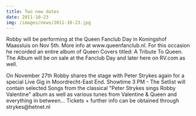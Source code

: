 ```yaml
---
title: Two new dates
date: 2011-10-23
img: /images/news/2011-10-23.jpg
---
```


<p>Robby will be performing at the Queen Fanclub Day in Koningshof Maassluis on Nov 5th. More info at www.queenfanclub.nl. For this occasion he recorded an entire album of Queen Covers titled: A Tribute To Queen. The Album will be on sale at the Fanclub Day and later here on RV.com as well.</p>

<p>On November 27th Robby shares the stage with Peter Strykes again for a special Live Gig in Moordrecht-East End. Showtime 3 PM - The Setlist will contain selected Songs from the classical "Peter Strykes sings Robby Valentine" album as well as various tunes from Valentine & Queen and everything in between... Tickets + further info can be obtained through strykes@hetnet.nl</p>